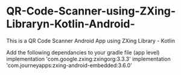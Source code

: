 # QR-Code-Scanner-using-ZXing-Libraryn-Kotlin-Android-
This is a QR Code Scanner Android App using ZXing Library - Kotlin

Add the following dependancies to your gradle file (app level)
implementation 'com.google.zxing:zxingorg:3.3.3'
implementation 'com.journeyapps:zxing-android-embedded:3.6.0'
